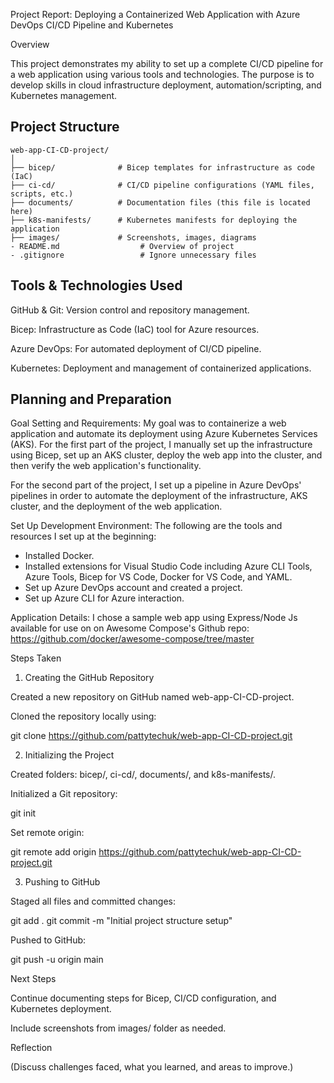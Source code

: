 Project Report: Deploying a Containerized Web Application with Azure DevOps CI/CD Pipeline and Kubernetes

Overview

This project demonstrates my ability to set up a complete CI/CD pipeline for a web application using various tools and technologies. The purpose is to develop skills in cloud infrastructure deployment, automation/scripting, and Kubernetes management.

## Project Structure
```
web-app-CI-CD-project/
│
├── bicep/              # Bicep templates for infrastructure as code (IaC)
├── ci-cd/              # CI/CD pipeline configurations (YAML files, scripts, etc.)
├── documents/          # Documentation files (this file is located here)
├── k8s-manifests/      # Kubernetes manifests for deploying the application
├── images/             # Screenshots, images, diagrams
- README.md                  # Overview of project
- .gitignore                 # Ignore unnecessary files
```

## Tools & Technologies Used

GitHub & Git: Version control and repository management.

Bicep: Infrastructure as Code (IaC) tool for Azure resources.

Azure DevOps: For automated deployment of CI/CD pipeline.

Kubernetes: Deployment and management of containerized applications.

## Planning and Preparation

Goal Setting and Requirements: My goal was to containerize a web application and automate its deployment using Azure Kubernetes Services (AKS). For the first part of the project, I manually set up the infrastructure using Bicep, set up an AKS cluster, deploy the web app into the cluster, and then verify the web application's functionality. 

For the second part of the project, I set up a pipeline in Azure DevOps' pipelines in order to automate the deployment of the infrastructure, AKS cluster, and the deployment of the web application. 

Set Up Development Environment: The following are the tools and resources I set up at the beginning:

- Installed Docker.
- Installed extensions for Visual Studio Code including Azure CLI Tools, Azure Tools, Bicep for VS Code, Docker for VS Code, and YAML.
- Set up Azure DevOps account and created a project.
- Set up Azure CLI for Azure interaction.

Application Details: I chose a sample web app using Express/Node Js available for use on on Awesome Compose's Github repo: https://github.com/docker/awesome-compose/tree/master


Steps Taken

1. Creating the GitHub Repository

Created a new repository on GitHub named web-app-CI-CD-project.

Cloned the repository locally using:

git clone https://github.com/pattytechuk/web-app-CI-CD-project.git


2. Initializing the Project

Created folders: bicep/, ci-cd/, documents/, and k8s-manifests/.

Initialized a Git repository:

git init

Set remote origin:

git remote add origin https://github.com/pattytechuk/web-app-CI-CD-project.git


3. Pushing to GitHub

Staged all files and committed changes:

git add .
git commit -m "Initial project structure setup"

Pushed to GitHub:

git push -u origin main

Next Steps

Continue documenting steps for Bicep, CI/CD configuration, and Kubernetes deployment.

Include screenshots from images/ folder as needed.

Reflection

(Discuss challenges faced, what you learned, and areas to improve.)